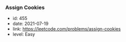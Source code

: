 ### Assign Cookies

* id: 455
* date: 2021-07-19
* link: https://leetcode.com/problems/assign-cookies
* level: Easy

